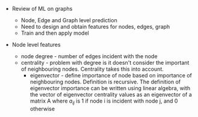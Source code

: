 
* Review of ML on graphs
  * Node, Edge and Graph level prediction
  * Need to design and obtain features for nodes, edges, graph
  * Train and then apply model

* Node level features
  * node degree - number of edges incident with the node
  * centrality - problem with degree is it doesn't consider the important of neighbouring nodes. Centrality takes this into account.
    * eigenvector - define importance of node based on importance of neighbouring nodes. Definition is recursive. The definition of eigenvector importance can be written using linear algebra, with the vector of eigenvector centrality values as an eigenvector of a matrix A where $a_{ij}$ is 1 if node i is incident with node j, and 0 otherwise 

